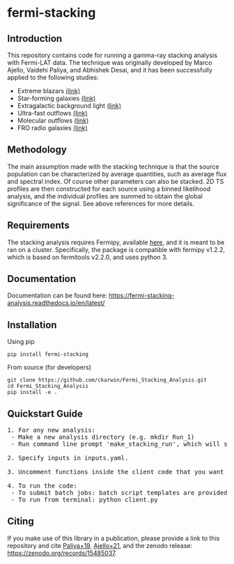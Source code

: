 # fermi-stacking

## Introduction
This repository contains code for running a gamma-ray stacking analysis with Fermi-LAT data. The technique was originally developed by Marco Ajello, Vaidehi Paliya, and Abhishek Desai, and it has been successfully applied to the following studies: <br />
* Extreme blazars [(link)](https://arxiv.org/pdf/1908.02496.pdf)  <br />
* Star-forming galaxies [(link)](https://arxiv.org/pdf/2003.05493.pdf) <br />
* Extragalactic background light [(link)](https://arxiv.org/pdf/1812.01031.pdf) <br />
* Ultra-fast outflows [(link)](https://iopscience.iop.org/article/10.3847/1538-4357/ac1bb2) <br />
* Molecular outflows [(link)](https://iopscience.iop.org/article/10.3847/1538-4357/acaf57) <br />
* FRO radio galaxies [(link)](https://arxiv.org/abs/2310.19888) <br />

## Methodology 
The main assumption made with the stacking technique is that the source population can be characterized by average quantities, such as average flux and spectral index. Of course other parameters can also be stacked. 2D TS profiles are then constructed for each source using a binned likelihood analysis, and the individual profiles are summed to obtain the global significance of the signal. See above references for more details.

## Requirements
The stacking analysis requires Fermipy, available [here](https://fermipy.readthedocs.io), and it is meant to be ran on a cluster. Specifically, the package is compatible with fermipy v1.2.2, which is based on fermitools v2.2.0, and uses python 3. <br />

## Documentation
Documentation can be found here: https://fermi-stacking-analysis.readthedocs.io/en/latest/

## Installation
Using pip 
```
pip install fermi-stacking
```
From source (for developers)
```
git clone https://github.com/ckarwin/Fermi_Stacking_Analysis.git
cd Fermi_Stacking_Analysis
pip install -e .
```

## Quickstart Guide <br /> 
<pre>
1. For any new analysis: </b>
 - Make a new analysis directory (e.g. mkdir Run_1)
 - Run command line prompt 'make_stacking_run', which will setup the directory with all needed files.

2. Specify inputs in inputs.yaml. </b>
  
3. Uncomment functions inside the client code that you want to run. </b>

4. To run the code: 
 - To submit batch jobs: batch script templates are provided for both SLURM and PBS.
 - To run from terminal: python client.py
</pre>

## Citing 
If you make use of this library in a publication, please provide a link to this repository and cite [Paliya+19](https://arxiv.org/pdf/1908.02496.pdf), [Ajello+21](https://iopscience.iop.org/article/10.3847/1538-4357/ac1bb2), and the zenodo release: https://zenodo.org/records/15485037. 
